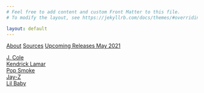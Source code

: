 ```yaml
---
# Feel free to add content and custom Front Matter to this file.
# To modify the layout, see https://jekyllrb.com/docs/themes/#overriding-theme-defaults

layout: default
---
```


<a href="http://192.99.43.182/about.markdown">About</a>
<a href="http://192.99.43.182/sources.markdown">Sources</a>
<a href="http://192.99.43.182/upcoming.markdown">Upcoming Releases May 2021</a>

<a href="http://192.99.43.182/2021/05/06/J-Cole.html">J. Cole</a><br>
<a href="http://192.99.43.182/2021/05/06/Kendrick-Lamar.html">Kendrick Lamar</a><br>
<a href="http://192.99.43.182/2021/05/06/Pop-Smoke.html">Pop Smoke</a><br>
<a href="http://192.99.43.182/2021/05/07/Jay-Z.html">Jay-Z</a><br>
<a href="http://192.99.43.182/2021/05/07/Lil-Baby.html">Lil Baby</a>

